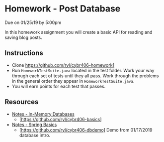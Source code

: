 # Homework - Post Database

Due on 01/25/19 by 5:00pm

In this homework assignment you will create a basic API for reading and saving
blog posts.

## Instructions

* Clone https://github.com/ryl/cybr406-homework1
* Run `HomeworkTestSuite.java` located in the test folder. Work your way through
  each set of tests until they all pass. Work through the problems in the
  general order they appear in `HomeworkTestSuite.java`.
* You will earn points for each test that passes.

## Resources

* [Notes - In-Memory Databases](/notes/in-memory-db.md)
    * [https://github.com/ryl/cybr406-basics]
* [Notes - Spring Basics](/notes/spring-basics.md)
    * [https://github.com/ryl/cybr406-dbdemo] Demo from 01/17/2019 database intro.
